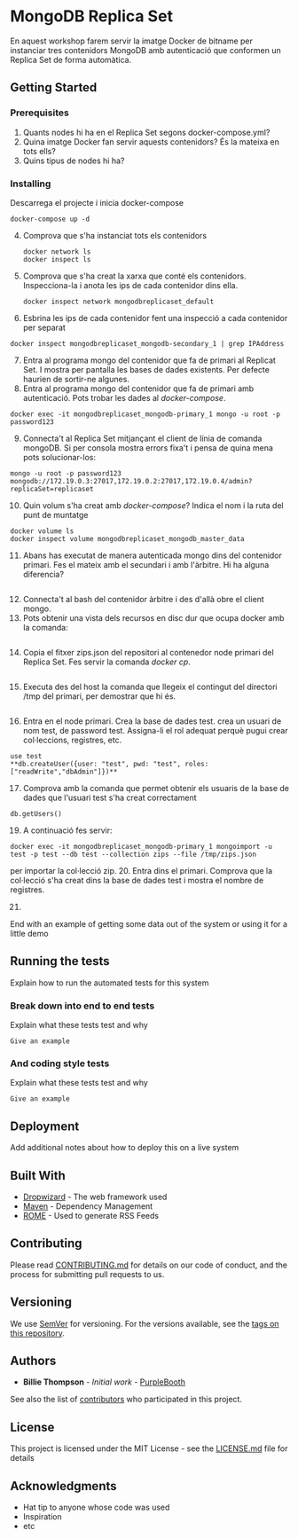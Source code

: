 


# MongoDB Replica Set

En aquest workshop farem servir la imatge Docker de bitname per instanciar tres contenidors MongoDB amb autenticació que conformen un Replica Set de forma automàtica.

## Getting Started

### Prerequisites

 1. Quants nodes hi ha en el Replica Set segons docker-compose.yml?
 2. Quina imatge Docker fan servir aquests contenidors? És la mateixa en tots ells?
 3. Quins tipus de nodes hi ha?

### Installing
Descarrega el projecte i inicia docker-compose
```
docker-compose up -d
```

 4. Comprova que s'ha instanciat tots els contenidors
	 ``` 
	 docker network ls
	 docker inspect ls 
    ```
    
 5. Comprova que s'ha creat la xarxa que conté els contenidors. Inspecciona-la i anota les ips de cada contenidor dins ella.
	 ```
	 docker inspect network mongodbreplicaset_default
	 ```
 6. Esbrina les ips de cada contenidor fent una inspecció a cada contenidor per separat
  ```
 docker inspect mongodbreplicaset_mongodb-secondary_1 | grep IPAddress
  ```
 7. Entra al programa mongo del contenidor que fa de primari al Replicat Set. I mostra per pantalla les bases de dades existents. Per defecte haurien de sortir-ne algunes.
 8. Entra al programa mongo del contenidor que fa de primari amb autenticació. Pots trobar les dades al *docker-compose*.
 ```
docker exec -it mongodbreplicaset_mongodb-primary_1 mongo -u root -p password123
```
 9. Connecta't al Replica Set mitjançant el client de línia de comanda mongoDB. Si per consola mostra errors fixa't i pensa de quina mena pots solucionar-los:

 ```
 mongo -u root -p password123 mongodb://172.19.0.3:27017,172.19.0.2:27017,172.19.0.4/admin?replicaSet=replicaset
  ```

 10. Quin volum s'ha creat amb *docker-compose*? Indica el nom i la ruta del punt de muntatge
```
docker volume ls
docker inspect volume mongodbreplicaset_mongodb_master_data
```
11. Abans has executat de manera autenticada mongo dins del contenidor primari. Fes el mateix amb el secundari i amb l'àrbitre. Hi ha alguna diferencia?
``` No es pot connectar a l'àrbitre
```
12. Connecta't al bash del contenidor àrbitre i des d'allà obre el client mongo.
13. Pots obtenir una vista dels recursos en disc dur que ocupa docker amb la comanda:
```docker system df
```
14. Copia el fitxer zips.json del repositori al contenedor node primari del Replica Set. Fes servir la comanda *docker cp*. 
```docker cp zips.json mongodbreplicaset_mongodb-primary_1:/tmp/
```
15. Executa des del host la comanda que llegeix el contingut del directori /tmp del primari, per demostrar que hi és.
```docker exec -it mongodbreplicaset_mongodb-primary_1 ls /tmp
```
16. Entra en el node primari. Crea la base de dades test. crea un usuari de nom test, de password test. Assigna-li el rol adequat perquè pugui crear col·leccions, registres, etc.
```
use test
**db.createUser({user: "test", pwd: "test", roles: ["readWrite","dbAdmin"]})**
```
17. Comprova amb la comanda que permet obtenir els usuaris de la base de dades que l'usuari test s'ha creat correctament
``` 
db.getUsers()
```

19. A continuació fes servir:
```
docker exec -it mongodbreplicaset_mongodb-primary_1 mongoimport -u test -p test --db test --collection zips --file /tmp/zips.json
```
per importar la col·lecció zip.
20. Entra dins el primari. Comprova que la col·lecció s'ha creat dins la base de dades test i mostra el nombre de registres.

21. 
End with an example of getting some data out of the system or using it for a little demo

## Running the tests

Explain how to run the automated tests for this system

### Break down into end to end tests

Explain what these tests test and why

```
Give an example
```

### And coding style tests

Explain what these tests test and why

```
Give an example
```

## Deployment

Add additional notes about how to deploy this on a live system

## Built With

* [Dropwizard](http://www.dropwizard.io/1.0.2/docs/) - The web framework used
* [Maven](https://maven.apache.org/) - Dependency Management
* [ROME](https://rometools.github.io/rome/) - Used to generate RSS Feeds

## Contributing

Please read [CONTRIBUTING.md](https://gist.github.com/PurpleBooth/b24679402957c63ec426) for details on our code of conduct, and the process for submitting pull requests to us.

## Versioning

We use [SemVer](http://semver.org/) for versioning. For the versions available, see the [tags on this repository](https://github.com/your/project/tags). 

## Authors

* **Billie Thompson** - *Initial work* - [PurpleBooth](https://github.com/PurpleBooth)

See also the list of [contributors](https://github.com/your/project/contributors) who participated in this project.

## License

This project is licensed under the MIT License - see the [LICENSE.md](LICENSE.md) file for details

## Acknowledgments

* Hat tip to anyone whose code was used
* Inspiration
* etc

